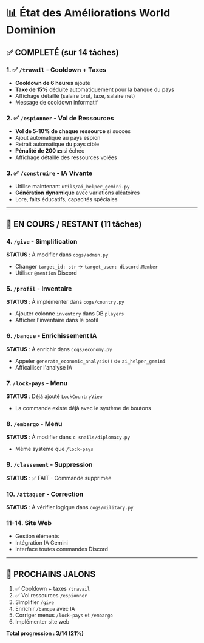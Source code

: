 # 📊 État des Améliorations World Dominion

## ✅ COMPLETÉ (sur 14 tâches)

### 1. ✅ `/travail` - Cooldown + Taxes
- **Cooldown de 6 heures** ajouté
- **Taxe de 15%** déduite automatiquement pour la banque du pays
- Affichage détaillé (salaire brut, taxe, salaire net)
- Message de cooldown informatif

### 2. ✅ `/espionner` - Vol de Ressources
- **Vol de 5-10% de chaque ressource** si succès
- Ajout automatique au pays espion
- Retrait automatique du pays cible
- **Pénalité de 200 💵** si échec
- Affichage détaillé des ressources volées

### 3. ✅ `/construire` - IA Vivante
- Utilise maintenant `utils/ai_helper_gemini.py`
- **Génération dynamique** avec variations aléatoires
- Lore, faits éducatifs, capacités spéciales

---

## 🚧 EN COURS / RESTANT (11 tâches)

### 4. `/give` - Simplification
**STATUS** : À modifier dans `cogs/admin.py`
- Changer `target_id: str` → `target_user: discord.Member`
- Utiliser `@mention` Discord

### 5. `/profil` - Inventaire
**STATUS** : À implémenter dans `cogs/country.py`
- Ajouter colonne `inventory` dans DB `players`
- Afficher l'inventaire dans le profil

### 6. `/banque` - Enrichissement IA
**STATUS** : À enrichir dans `cogs/economy.py`
- Appeler `generate_economic_analysis()` de `ai_helper_gemini`
- Afficalliser l'analyse IA

### 7. `/lock-pays` - Menu
**STATUS** : Déjà ajouté `LockCountryView`
- La commande existe déjà avec le système de boutons

### 8. `/embargo` - Menu  
**STATUS** : À modifier dans `c snails/diplomacy.py`
- Même système que `/lock-pays`

### 9. `/classement` - Suppression
**STATUS** : ✅ FAIT - Commande supprimée

### 10. `/attaquer` - Correction
**STATUS** : À vérifier logique dans `cogs/military.py`

### 11-14. Site Web
- Gestion éléments
- Intégration IA Gemini
- Interface toutes commandes Discord

---

## 🎯 PROCHAINS JALONS

1. ✅ Cooldown + taxes `/travail` 
2. ✅ Vol ressources `/espionner`
3. Simplifier `/give`
4. Enrichir `/banque` avec IA
5. Corriger menus `/lock-pays` et `/embargo`
6. Implémenter site web

**Total progression : 3/14 (21%)**

